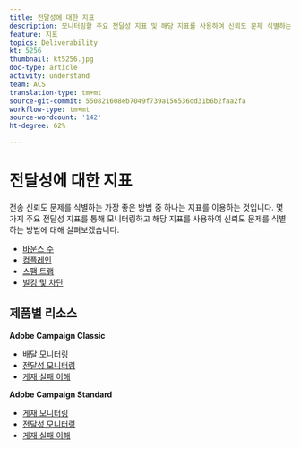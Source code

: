 ```yaml
---
title: 전달성에 대한 지표
description: 모니터링할 주요 전달성 지표 및 해당 지표를 사용하여 신뢰도 문제 식별하는 방법에 대해 알아봅니다.
feature: 지표
topics: Deliverability
kt: 5256
thumbnail: kt5256.jpg
doc-type: article
activity: understand
team: ACS
translation-type: tm+mt
source-git-commit: 550821608eb7049f739a156536dd31b6b2faa2fa
workflow-type: tm+mt
source-wordcount: '142'
ht-degree: 62%

---
```



# 전달성에 대한 지표

전송 신뢰도 문제를 식별하는 가장 좋은 방법 중 하나는 지표를 이용하는 것입니다. 몇 가지 주요 전달성 지표를 통해 모니터링하고 해당 지표를 사용하여 신뢰도 문제를 식별하는 방법에 대해 살펴보겠습니다.

* [바운스 수](/help/metrics/bounces.md)
* [컴플레인](/help/metrics/complaints.md)
* [스팸 트랩](/help/metrics/spam-traps.md)
* [벌킹 및 차단](/help/metrics/bulking-and-blocking.md)

## 제품별 리소스

**Adobe Campaign Classic**

* [배달 모니터링](https://experienceleague.adobe.com/docs/campaign-classic/using/sending-messages/monitoring-deliveries/about-delivery-monitoring.html)
* [전달성 모니터링](https://experienceleague.adobe.com/docs/campaign-classic/using/sending-messages/deliverability-management/monitoring-deliverability.html)
* [게재 실패 이해](https://experienceleague.adobe.com/docs/campaign-classic/using/sending-messages/monitoring-deliveries/understanding-delivery-failures.html)

**Adobe Campaign Standard**

* [게재 모니터링](https://experienceleague.adobe.com/docs/campaign-standard/using/testing-and-sending/monitoring-messages/monitoring-a-delivery.html)
* [전달성 모니터링](https://experienceleague.adobe.com/docs/campaign-standard/using/testing-and-sending/managing-deliverability/monitor-deliverability.html?lang=en#testing-and-sending)
* [게재 실패 이해](https://experienceleague.adobe.com/docs/campaign-standard/using/testing-and-sending/monitoring-messages/understanding-delivery-failures.html)
